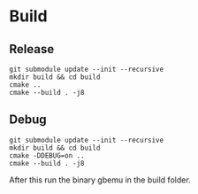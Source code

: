 # Build
## Release
```
git submodule update --init --recursive
mkdir build && cd build
cmake ..
cmake --build . -j8
```

## Debug
``` 
git submodule update --init --recursive
mkdir build && cd build
cmake -DDEBUG=on ..
cmake --build . -j8
```

After this run the binary gbemu in the build folder.
